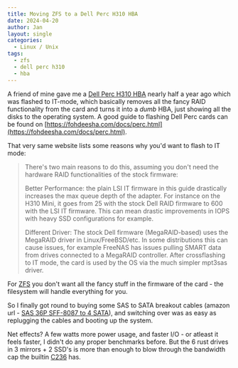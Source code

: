 ```yaml
---
title: Moving ZFS to a Dell Perc H310 HBA
date: 2024-04-20
author: Jan
layout: single
categories:
  - Linux / Unix
tags:
  - zfs
  - dell perc h310
  - hba
---
```


A friend of mine gave me a [Dell Perc H310 HBA](https://i.dell.com/sites/doccontent/shared-content/data-sheets/Documents/dell-perc-h310-spec-sheet.pdf) nearly half a year ago which was flashed to IT-mode, which basically removes all the fancy RAID functionality from the card and turns it into a _dumb_ HBA, just showing all the disks to the operating system. A good guide to flashing Dell Perc cards can be found on [https://fohdeesha.com/docs/perc.html](https://fohdeesha.com/docs/perc.html).

That very same website lists some reasons why you'd want to flash to IT mode:
> There's two main reasons to do this, assuming you don't need the hardware RAID functionalities of the stock firmware:
>
> Better Performance: the plain LSI IT firmware in this guide drastically increases the max queue depth of the adapter. For instance on the H310 Mini, it goes from 25 with the stock Dell RAID firmware to 600 with the LSI IT firmware. This can mean drastic improvements in IOPS with heavy SSD configurations for example.
>
> Different Driver: The stock Dell firmware (MegaRAID-based) uses the MegaRAID driver in Linux/FreeBSD/etc. In some distributions this can cause issues, for example FreeNAS has issues pulling SMART data from drives connected to a MegaRAID controller. After crossflashing to IT mode, the card is used by the OS via the much simpler mpt3sas driver.

For [ZFS](https://en.wikipedia.org/wiki/ZFS) you don't want all the fancy stuff in the firmware of the card - the filesystem will handle everything for you.

So I finally got round to buying some SAS to SATA breakout cables (amazon url - [SAS 36P SFF-8087 to 4 SATA](https://www.amazon.nl/YIWENTEC-Mini-SFF-8087-target-Cable/dp/B07BZFC9JX)), and switching over was as easy as replugging the cables and booting up the system.

Net effects? A few watts more power usage, and faster I/O - or atleast it feels faster, I didn't do any proper benchmarks before. But the 6 rust drives in 3 mirrors + 2 SSD's is more than enough to blow through the bandwidth cap the builtin [C236](https://www.intel.com/content/www/us/en/products/sku/90594/intel-c236-chipset/specifications.html) has.